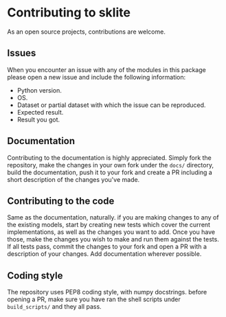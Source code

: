 # Contributing to sklite

As an open source projects, contributions are welcome.

## Issues

When you encounter an issue with any of the modules in this package please open a new issue and include the following information:

* Python version.
* OS.
* Dataset or partial dataset with which the issue can be reproduced.
* Expected result.
* Result you got.

## Documentation

Contributing to the documentation is highly appreciated. Simply fork the repository, make the changes in your own fork under the `docs/` directory, build the documentation, push it to your fork and create a PR including a short description of the changes you've made.

## Contributing to the code

Same as the documentation, naturally. if you are making changes to any of the existing models, start by creating new tests which cover the current implementations, as well as the changes you want to add. Once you have those, make the changes you wish to make and run them against the tests. If all tests pass, commit the changes to your fork and open a PR with a description of your changes. Add documentation wherever possible.

## Coding style

The repository uses PEP8 coding style, with numpy docstrings. before opening a PR, make sure you have ran the shell scripts under `build_scripts/` and they all pass.

